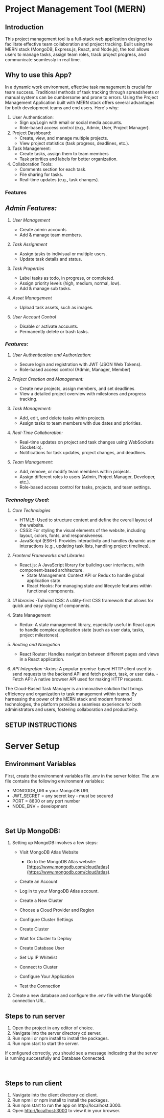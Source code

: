 # Project Management Tool (MERN)

## Introduction

This project management tool is a full-stack web application designed to facilitate effective team collaboration and project tracking. Built using the MERN stack (MongoDB, Express.js, React, and Node.js), the tool allows users to manage tasks, assign team roles, track project progress, and communicate seamlessly in real time.

## Why to use this App?

In a dynamic work environment, effective task management is crucial for team success. Traditional methods of task tracking through spreadsheets or manual systems can be cumbersome and prone to errors. Using the Project Management Application built with MERN stack offers several advantages for both development teams and end users. Here's why:

1. User Authentication:
    - Sign up/Login with email or social media accounts.
    - Role-based access control (e.g., Admin, User, Project Manager).
2. Project Dashboard:
    - Create, view, and manage multiple projects.
    - View project statistics (task progress, deadlines, etc.).
3. Task Management:
    - Create tasks, assign them to team members
    - Task priorities and labels for better organization.
4. Collaboration Tools:
    - Comments section for each task.
    - File sharing for tasks.
    - Real-time updates (e.g., task changes).


### Features

## *Admin Features:*

1. *User Management*

   - Create admin accounts
   - Add & manage team members.

2. *Task Assignment*

   - Assign tasks to indivisual or multiple users.
   - Update task details and status.

3. *Task Properties*

   - Label tasks as todo, in progress, or completed.
   - Assign priority levels (high, medium, normal, low).
   - Add & manage sub tasks.

4. *Asset Management*

   - Upload task assets, such as images.

5. *User Account Control*
   - Disable or activate accounts.
   - Permanently delete or trash tasks.



### *Features:*

1. *User Authentication and Authorization:*

   - Secure login and registration with JWT (JSON Web Tokens).
   - Role-based access control (Admin, Manager, Member)

2. *Project Creation and Management:*

   - Create new projects, assign members, and set deadlines.
   - View a detailed project overview with milestones and progress tracking.

3. *Task Management:*

   - Add, edit, and delete tasks within projects.
   - Assign tasks to team members with due dates and priorities.

4. *Real-Time Collaboration:*

   - Real-time updates on project and task changes using WebSockets (Socket.io).
   - Notifications for task updates, project changes, and deadlines.

5. *Team Management:*
   - Add, remove, or modify team members within projects.
   - Assign different roles to users (Admin, Project Manager, Developer, etc.).
   - Role-based access control for tasks, projects, and team settings.

### *Technology Used:*

1. *Core Technologies*
    - HTML5: Used to structure content and define the overall layout of the website.
    - CSS3: For styling the visual elements of the website, including layout, colors, fonts, and responsiveness.
    - JavaScript (ES6+): Provides interactivity and handles dynamic user interactions (e.g., updating task lists, handling project timelines).

2. *Frontend Frameworks and Libraries*
    - React.js: A JavaScript library for building user interfaces, with component-based architecture.
        - State Management: Context API or Redux to handle global application state.
        - React Hooks: For managing state and lifecycle features within functional components.

3. *UI libraries* 
    -Tailwind CSS: A utility-first CSS framework that allows for quick and easy styling of components.

4. State Management
    - Redux: A state management library, especially useful in React apps to handle complex application state (such as user data, tasks, project milestones).

5. *Routing and Navigation*
    - React Router: Handles navigation between different pages and views in a React application.
    
6. *API Integration*
    -Axios: A popular promise-based HTTP client used to send requests to the backend API and fetch project, task, or user data.
    -Fetch API: A native browser API used for making HTTP requests.



The Cloud-Based Task Manager is an innovative solution that brings efficiency and organization to task management within teams. By harnessing the power of the MERN stack and modern frontend technologies, the platform provides a seamless experience for both administrators and users, fostering collaboration and productivity.



## SETUP INSTRUCTIONS

# Server Setup

## Environment Variables

First, create the environment variables file .env in the server folder. The .env file contains the following environment variables:

- MONGODB_URI = your MongoDB URL
- JWT_SECRET = any secret key - must be secured
- PORT = 8800 or any port number
- NODE_ENV = development

&nbsp;

## Set Up MongoDB:

1. Setting up MongoDB involves a few steps:

   - Visit MongoDB Atlas Website

     - Go to the MongoDB Atlas website: [https://www.mongodb.com/cloud/atlas](https://www.mongodb.com/cloud/atlas).

   - Create an Account
   - Log in to your MongoDB Atlas account.
   - Create a New Cluster
   - Choose a Cloud Provider and Region
   - Configure Cluster Settings
   - Create Cluster
   - Wait for Cluster to Deploy
   - Create Database User
   - Set Up IP Whitelist
   - Connect to Cluster
   - Configure Your Application
   - Test the Connection

2. Create a new database and configure the .env file with the MongoDB connection URL.

## Steps to run server

1. Open the project in any editor of choice.
2. Navigate into the server directory cd server.
3. Run npm i or npm install to install the packages.
4. Run npm start to start the server.

If configured correctly, you should see a message indicating that the server is running successfully and Database Connected.

&nbsp;

## Steps to run client

1. Navigate into the client directory cd client.
2. Run npm i or npm install to install the packages.
3. Run npm start to run the app on http://localhost:3000.
4. Open [http://localhost:3000](http://localhost:3000) to view it in your browser.

&nbsp;
